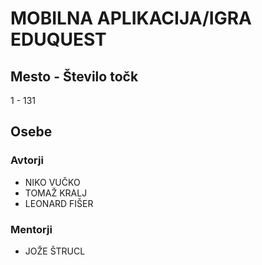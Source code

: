 # MOBILNA APLIKACIJA/IGRA EDUQUEST
## Mesto - Število točk
1 - 131
## Osebe
### Avtorji
 * NIKO VUČKO
 * TOMAŽ KRALJ
 * LEONARD FIŠER
### Mentorji
 * JOŽE ŠTRUCL